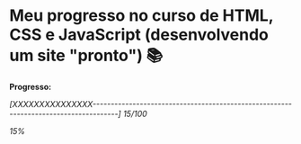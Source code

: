 # Meu progresso no curso de HTML, CSS e JavaScript (desenvolvendo um site "pronto") :books:

**Progresso:**

*[XXXXXXXXXXXXXXX-------------------------------------------------------------------------------------] 15/100*

*15%*

